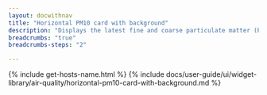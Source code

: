 ```yaml
---
layout: docwithnav
title: "Horizontal PM10 card with background"
description: "Displays the latest fine and coarse particulate matter (PM10) telemetry in a scalable horizontal layout with the background image."
breadcrumbs: "true"
breadcrumbs-steps: "2"

---
```

{% include get-hosts-name.html %}
{% include docs/user-guide/ui/widget-library/air-quality/horizontal-pm10-card-with-background.md %}
